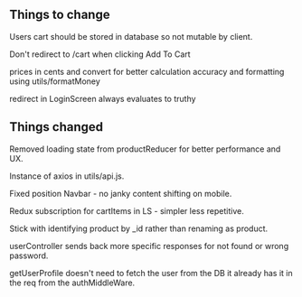 ## Things to change

Users cart should be stored in database so not mutable by client.

Don't redirect to /cart when clicking Add To Cart

prices in cents and convert for better calculation accuracy and formatting using
utils/formatMoney

redirect in LoginScreen always evaluates to truthy

## Things changed 

Removed loading state from productReducer for better performance and UX.

Instance of axios in utils/api.js.

Fixed position Navbar - no janky content shifting on mobile.

Redux subscription for cartItems in LS - simpler less repetitive.

Stick with identifying product by \_id  rather than renaming as product.

userController sends back more specific responses for not found or wrong
password.

getUserProfile doesn't need to fetch the user from the DB it already has it in
the req from the authMiddleWare.
